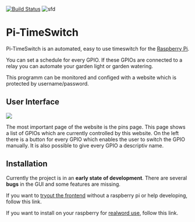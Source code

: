 [![Build Status](https://travis-ci.org/weichweich/Pi-Timeswitch.svg?branch=restful)](https://travis-ci.org/weichweich/Pi-Timeswitch)
![sfd](https://img.shields.io/github/downloads/weichweich/Pi-Timeswitch/total.svg)

# Pi-TimeSwitch
Pi-TimeSwitch is an automated, easy to use timeswitch for the [Raspberry Pi](https://www.raspberrypi.org).

You can set a schedule for every GPIO. If these GPIOs are connected to a relay you can automate your garden light or garden watering.

This programm can be monitored and configed with a website which is protected by username/password.

## User Interface

![](doc/img/screen-1.png)

The most important page of the website is the pins page. This page shows a list of GPIOs which are currently controlled by this website. On the left there is a button for every GPIO which enables the user to switch the GPIO manually. It is also possible to give every GPIO a descriptiv name.

## Installation

Currently the project is in an **early state of development**. There are several **bugs** in the GUI and some features are missing.

If you want to [tryout the frontend](doc/development.md) without a raspberry pi or help developing, follow this link.

If you want to install on your raspberry for [realword use](doc/production.md), follow this link.
